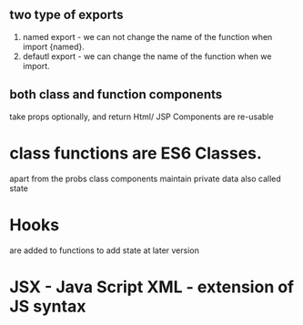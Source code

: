 ## two type of exports
1. named export - we can not change the name of the function when import {named}.
2. defautl export - we can change the name of the function when we import.
## both class and function components 
take props optionally, and return Html/ JSP
Components are re-usable
# class functions are ES6 Classes.
apart from the probs class components maintain private data also called state 
# Hooks
are added to functions to add state at later version 
# JSX - Java Script XML - extension of JS syntax